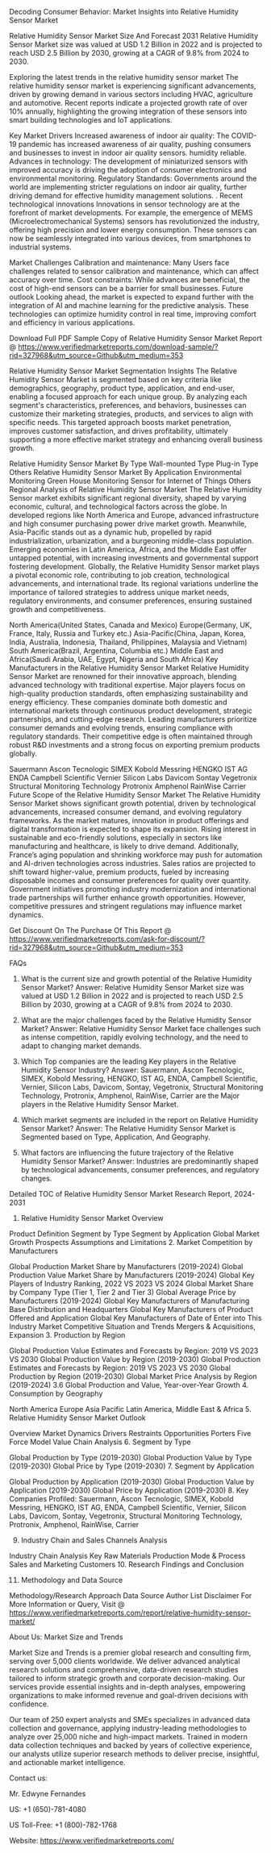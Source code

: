 Decoding Consumer Behavior: Market Insights into Relative Humidity Sensor Market


Relative Humidity Sensor Market Size And Forecast 2031
Relative Humidity Sensor Market size was valued at USD 1.2 Billion in 2022 and is projected to reach USD 2.5 Billion by 2030, growing at a CAGR of 9.8% from 2024 to 2030.

Exploring the latest trends in the relative humidity sensor market
The relative humidity sensor market is experiencing significant advancements, driven by growing demand in various sectors including HVAC, agriculture and automotive. Recent reports indicate a projected growth rate of over 10% annually, highlighting the growing integration of these sensors into smart building technologies and IoT applications.

Key Market Drivers
Increased awareness of indoor air quality: The COVID-19 pandemic has increased awareness of air quality, pushing consumers and businesses to invest in indoor air quality sensors. humidity reliable.
Advances in technology:
The development of miniaturized sensors with improved accuracy is driving the adoption of consumer electronics and environmental monitoring.
Regulatory Standards: Governments around the world are implementing stricter regulations on indoor air quality, further driving demand for effective humidity management solutions. .
Recent technological innovations
Innovations in sensor technology are at the forefront of market developments. For example, the emergence of MEMS (Microelectromechanical Systems) sensors has revolutionized the industry, offering high precision and lower energy consumption. These sensors can now be seamlessly integrated into various devices, from smartphones to industrial systems.

Market Challenges
Calibration and maintenance: Many Users face challenges related to sensor calibration and maintenance, which can affect accuracy over time.
Cost constraints: While advances are beneficial, the cost of high-end sensors can be a barrier for small businesses.
Future outlook
Looking ahead, the market is expected to expand further with the integration of AI and machine learning for the predictive analysis. These technologies can optimize humidity control in real time, improving comfort and efficiency in various applications.

Download Full PDF Sample Copy of Relative Humidity Sensor Market Report @ https://www.verifiedmarketreports.com/download-sample/?rid=327968&utm_source=Github&utm_medium=353

Relative Humidity Sensor Market Segmentation Insights
The Relative Humidity Sensor Market is segmented based on key criteria like demographics, geography, product type, application, and end-user, enabling a focused approach for each unique group. By analyzing each segment's characteristics, preferences, and behaviors, businesses can customize their marketing strategies, products, and services to align with specific needs. This targeted approach boosts market penetration, improves customer satisfaction, and drives profitability, ultimately supporting a more effective market strategy and enhancing overall business growth.

Relative Humidity Sensor Market By Type
Wall-mounted Type
Plug-in Type
Others
Relative Humidity Sensor Market By Application
Environmental Monitoring
Green House Monitoring
Sensor for Internet of Things
Others
Regional Analysis of Relative Humidity Sensor Market
The Relative Humidity Sensor market exhibits significant regional diversity, shaped by varying economic, cultural, and technological factors across the globe. In developed regions like North America and Europe, advanced infrastructure and high consumer purchasing power drive market growth. Meanwhile, Asia-Pacific stands out as a dynamic hub, propelled by rapid industrialization, urbanization, and a burgeoning middle-class population. Emerging economies in Latin America, Africa, and the Middle East offer untapped potential, with increasing investments and governmental support fostering development. Globally, the Relative Humidity Sensor market plays a pivotal economic role, contributing to job creation, technological advancements, and international trade. Its regional variations underline the importance of tailored strategies to address unique market needs, regulatory environments, and consumer preferences, ensuring sustained growth and competitiveness.

North America(United States, Canada and Mexico)
Europe(Germany, UK, France, Italy, Russia and Turkey etc.)
Asia-Pacific(China, Japan, Korea, India, Australia, Indonesia, Thailand, Philippines, Malaysia and Vietnam)
South America(Brazil, Argentina, Columbia etc.)
Middle East and Africa(Saudi Arabia, UAE, Egypt, Nigeria and South Africa)
Key Manufacturers in the Relative Humidity Sensor Market
Relative Humidity Sensor Market are renowned for their innovative approach, blending advanced technology with traditional expertise. Major players focus on high-quality production standards, often emphasizing sustainability and energy efficiency. These companies dominate both domestic and international markets through continuous product development, strategic partnerships, and cutting-edge research. Leading manufacturers prioritize consumer demands and evolving trends, ensuring compliance with regulatory standards. Their competitive edge is often maintained through robust R&D investments and a strong focus on exporting premium products globally.

Sauermann
Ascon Tecnologic
SIMEX
Kobold Messring
HENGKO
IST AG
ENDA
Campbell Scientific
Vernier
Silicon Labs
Davicom
Sontay
Vegetronix
Structural Monitoring Technology
Protronix
Amphenol
RainWise
Carrier
Future Scope of the Relative Humidity Sensor Market
The Relative Humidity Sensor Market shows significant growth potential, driven by technological advancements, increased consumer demand, and evolving regulatory frameworks. As the market matures, innovation in product offerings and digital transformation is expected to shape its expansion. Rising interest in sustainable and eco-friendly solutions, especially in sectors like manufacturing and healthcare, is likely to drive demand. Additionally, France’s aging population and shrinking workforce may push for automation and AI-driven technologies across industries. Sales ratios are projected to shift toward higher-value, premium products, fueled by increasing disposable incomes and consumer preferences for quality over quantity. Government initiatives promoting industry modernization and international trade partnerships will further enhance growth opportunities. However, competitive pressures and stringent regulations may influence market dynamics.

Get Discount On The Purchase Of This Report @ https://www.verifiedmarketreports.com/ask-for-discount/?rid=327968&utm_source=Github&utm_medium=353

FAQs
1. What is the current size and growth potential of the Relative Humidity Sensor Market?
Answer: Relative Humidity Sensor Market size was valued at USD 1.2 Billion in 2022 and is projected to reach USD 2.5 Billion by 2030, growing at a CAGR of 9.8% from 2024 to 2030.

2. What are the major challenges faced by the Relative Humidity Sensor Market?
Answer: Relative Humidity Sensor Market face challenges such as intense competition, rapidly evolving technology, and the need to adapt to changing market demands.

3. Which Top companies are the leading Key players in the Relative Humidity Sensor Industry?
Answer: Sauermann, Ascon Tecnologic, SIMEX, Kobold Messring, HENGKO, IST AG, ENDA, Campbell Scientific, Vernier, Silicon Labs, Davicom, Sontay, Vegetronix, Structural Monitoring Technology, Protronix, Amphenol, RainWise, Carrier are the Major players in the Relative Humidity Sensor Market.

4. Which market segments are included in the report on Relative Humidity Sensor Market?
Answer: The Relative Humidity Sensor Market is Segmented based on Type, Application, And Geography.

5. What factors are influencing the future trajectory of the Relative Humidity Sensor Market?
Answer: Industries are predominantly shaped by technological advancements, consumer preferences, and regulatory changes.

Detailed TOC of Relative Humidity Sensor Market Research Report, 2024-2031
1. Relative Humidity Sensor Market Overview

Product Definition
Segment by Type
Segment by Application
Global Market Growth Prospects
Assumptions and Limitations
2. Market Competition by Manufacturers

Global Production Market Share by Manufacturers (2019-2024)
Global Production Value Market Share by Manufacturers (2019-2024)
Global Key Players of Industry Ranking, 2022 VS 2023 VS 2024
Global Market Share by Company Type (Tier 1, Tier 2 and Tier 3)
Global Average Price by Manufacturers (2019-2024)
Global Key Manufacturers of Manufacturing Base Distribution and Headquarters
Global Key Manufacturers of Product Offered and Application
Global Key Manufacturers of Date of Enter into This Industry
Market Competitive Situation and Trends
Mergers & Acquisitions, Expansion
3. Production by Region

Global Production Value Estimates and Forecasts by Region: 2019 VS 2023 VS 2030
Global Production Value by Region (2019-2030)
Global Production Estimates and Forecasts by Region: 2019 VS 2023 VS 2030
Global Production by Region (2019-2030)
Global Market Price Analysis by Region (2019-2024) 3.6 Global Production and Value, Year-over-Year Growth
4. Consumption by Geography

North America
Europe
Asia Pacific
Latin America, Middle East & Africa
5. Relative Humidity Sensor Market Outlook

Overview
Market Dynamics
Drivers
Restraints
Opportunities
Porters Five Force Model
Value Chain Analysis 
6. Segment by Type

Global Production by Type (2019-2030)
Global Production Value by Type (2019-2030)
Global Price by Type (2019-2030)
7. Segment by Application

Global Production by Application (2019-2030)
Global Production Value by Application (2019-2030)
Global Price by Application (2019-2030)
8. Key Companies Profiled: Sauermann, Ascon Tecnologic, SIMEX, Kobold Messring, HENGKO, IST AG, ENDA, Campbell Scientific, Vernier, Silicon Labs, Davicom, Sontay, Vegetronix, Structural Monitoring Technology, Protronix, Amphenol, RainWise, Carrier

9. Industry Chain and Sales Channels Analysis

Industry Chain Analysis
Key Raw Materials
Production Mode & Process
Sales and Marketing
Customers
10. Research Findings and Conclusion

11. Methodology and Data Source

Methodology/Research Approach
Data Source
Author List
Disclaimer
For More Information or Query, Visit @ https://www.verifiedmarketreports.com/report/relative-humidity-sensor-market/

About Us: Market Size and Trends

Market Size and Trends is a premier global research and consulting firm, serving over 5,000 clients worldwide. We deliver advanced analytical research solutions and comprehensive, data-driven research studies tailored to inform strategic growth and corporate decision-making. Our services provide essential insights and in-depth analyses, empowering organizations to make informed revenue and goal-driven decisions with confidence.

Our team of 250 expert analysts and SMEs specializes in advanced data collection and governance, applying industry-leading methodologies to analyze over 25,000 niche and high-impact markets. Trained in modern data collection techniques and backed by years of collective experience, our analysts utilize superior research methods to deliver precise, insightful, and actionable market intelligence.

Contact us:

Mr. Edwyne Fernandes

US: +1 (650)-781-4080

US Toll-Free: +1 (800)-782-1768

Website: https://www.verifiedmarketreports.com/
